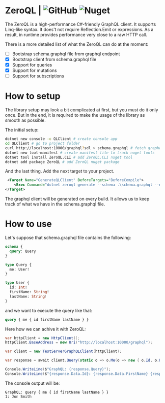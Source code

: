 # ZeroQL | ![GitHub](https://img.shields.io/github/license/byme8/ZeroQL?color=blue&style=flat-square) ![Nuget](https://img.shields.io/nuget/v/zeroql?color=blue&style=flat-square)

The ZeroQL is a high-performance C#-friendly GraphQL client. It supports Linq-like syntax. It does't not require Reflection.Emit or expressions. As a result, in runtime provides performance very close to a raw HTTP call.

There is a more detailed list of what the ZeroQL can do at the moment:
- [ ] Bootstrap schema.graphql file from graphql endpoint
- [x] Bootstrap client from schema.graphql file
- [x] Support for queries
- [x] Support for mutations
- [ ] Support for subscriptions

# How to setup

The library setup may look a bit complicated at first, but you must do it only once.
But in the end, it is required to make the usage of the library as smooth as possible.

The initial setup:
``` bash
dotnet new console -o QLClient # create console app
cd QLClient # go to project folder
curl http://localhost:10000/graphql?sdl > schema.graphql # fetch graphql schema from server(depends on your web server)
dotnet new tool-manifest # create manifest file to track nuget tools
dotnet tool install ZeroQL.CLI # add ZeroQL.CLI nuget tool
dotnet add package ZeroQL # add ZeroQL nuget package
```

And the last thing. Add the next target to your project.
``` xml
 <Target Name="GenerateQLClient" BeforeTargets="BeforeCompile">
    <Exec Command="dotnet zeroql generate --schema .\schema.graphql --namespace TestServer.Client --client-name TestServerGraphQLClient --output Generated/GraphQL.g.cs" />
</Target>
```

The graphql client will be generated on every build.
It allows us to keep track of what we have in the schema.graphql file.

# How to use

Let's suppose that schema.graphql file contains the following:
``` graphql
schema {
  query: Query
}

type Query {
  me: User!
}

type User {
  id: Int!
  firstName: String!
  lastName: String!
}
```

and we want to execute the query like that:
``` graphql
query { me { id firstName lastName } }
```

Here how we can achive it with ZeroQL:
``` csharp
var httpClient = new HttpClient();
httpClient.BaseAddress = new Uri("http://localhost:10000/graphql");

var client = new TestServerGraphQLClient(httpClient);

var response = await client.Query(static o => o.Me(o => new { o.Id, o.FirstName, o.LastName }));

Console.WriteLine($"GraphQL: {response.Query}");
Console.WriteLine($"{response.Data.Id}: {response.Data.FirstName} {response.Data.LastName}");
```

The console output will be:
```
GraphQL: query { me { id firstName lastName } }
1: Jon Smith
```

